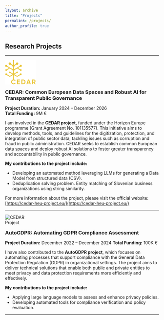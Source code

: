 ```yaml
---
layout: archive
title: "Projects"
permalink: /projects/
author_profile: true
---
```


## Research Projects
---

<div style="display: flex; align-items: center; gap: 15px; flex-wrap: wrap;">
  <img src="/images/LOGO-cedar.png" alt="CEDAR Project" style="max-width: 100px; height: auto;">
  <h3 style="margin: 0;">CEDAR: Common European Data Spaces and Robust AI for Transparent Public Governance</h3>
</div>

**Project Duration:** January 2024 – December 2026  
**Total Funding:** 9M €

I am involved in the **CEDAR project**, funded under the Horizon Europe programme (Grant Agreement No. 101135577). This initiative aims to develop methods, tools, and guidelines for the digitization, protection, and integration of public sector data, tackling issues such as corruption and fraud in public administration. CEDAR seeks to establish common European data spaces and deploy robust AI solutions to foster greater transparency and accountability in public governance.

**My contributions to the project include:**

- Developing an automated method leveraging LLMs for generating a Data Model from structured data (CSV).
- Deduplication solving problem. Entity matching of Slovenian business organizations using string similarity.

For more information about the project, please visit the official website: [https://cedar-heu-project.eu/](https://cedar-heu-project.eu/)

---

<div style="display: flex; align-items: center; gap: 15px; flex-wrap: wrap;">
  <img src="/images/LOGO-AutoGPDR.png" alt="CEDAR Project" style="max-width: 100px; height: auto;">
  <h3 style="margin: 0;">AutoGDPR: Automating GDPR Compliance Assessment</h3>
</div>

**Project Duration:** December 2022 – December 2024 
**Total Funding:** 100K €

I have also contributed to the **AutoGDPR project**, which focuses on automating processes that support compliance with the General Data Protection Regulation (GDPR) in organizational settings. The project aims to deliver technical solutions that enable both public and private entities to meet privacy and data protection requirements more efficiently and effectively.

**My contributions to the project include:**

- Applying large language models to assess and enhance privacy policies.
- Developing automated tools for compliance verification and policy evaluation.

---